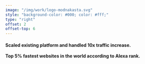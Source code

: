 ```yaml
---
image: "/img/work/logo-modnakasta.svg"
style: "background-color: #000; color: #fff;"
type: "right"
offset: 2
offset-top: 6
---
```

#### Scaled existing platform and handled 10x traffic increase.<br/><br/>Top 5% fastest websites in the world according to Alexa rank.

